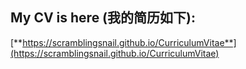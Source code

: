 ## My CV is here (我的简历如下):

[**https://scramblingsnail.github.io/CurriculumVitae**](https://scramblingsnail.github.io/CurriculumVitae)
